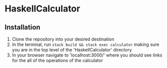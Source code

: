 # HaskellCalculator
## Installation
1. Clone the repository into your desired destination
2. In the terminal, run ```stack build && stack exec calculator``` making sure you are in the top level of the 'HaskellCalculator' directory
3. In your browser navigate to 'localhost:3000/' where you should see links for the all of the operations of the calculator
